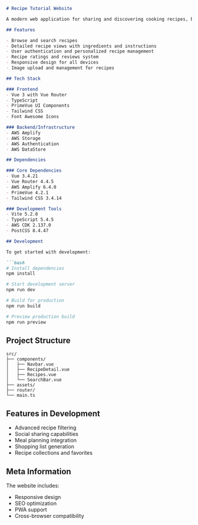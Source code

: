 ```markdown
# Recipe Tutorial Website

A modern web application for sharing and discovering cooking recipes, built with Vue 3 and AWS services.

## Features

- Browse and search recipes
- Detailed recipe views with ingredients and instructions
- User authentication and personalized recipe management
- Recipe ratings and reviews system
- Responsive design for all devices
- Image upload and management for recipes

## Tech Stack

### Frontend
- Vue 3 with Vue Router
- TypeScript
- PrimeVue UI Components
- Tailwind CSS
- Font Awesome Icons

### Backend/Infrastructure
- AWS Amplify
- AWS Storage
- AWS Authentication
- AWS DataStore

## Dependencies

### Core Dependencies
- Vue 3.4.21
- Vue Router 4.4.5
- AWS Amplify 6.4.0
- PrimeVue 4.2.1
- Tailwind CSS 3.4.14

### Development Tools
- Vite 5.2.8
- TypeScript 5.4.5
- AWS CDK 2.137.0
- PostCSS 8.4.47

## Development

To get started with development:

```bash
# Install dependencies
npm install

# Start development server
npm run dev

# Build for production
npm run build

# Preview production build
npm run preview
```

## Project Structure

```
src/
├── components/
│   ├── Navbar.vue
│   ├── RecipeDetail.vue
│   ├── Recipes.vue
│   └── SearchBar.vue
├── assets/
├── router/
└── main.ts
```

## Features in Development

- Advanced recipe filtering
- Social sharing capabilities
- Meal planning integration
- Shopping list generation
- Recipe collections and favorites

## Meta Information

The website includes:
- Responsive design
- SEO optimization
- PWA support
- Cross-browser compatibility
```